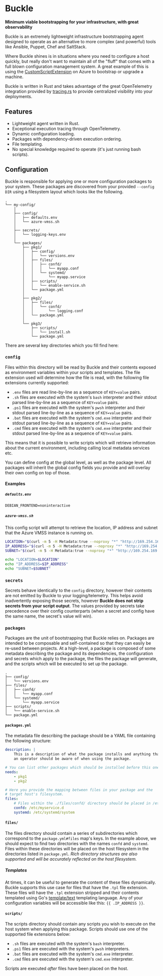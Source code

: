 # Buckle
**Minimum viable bootstrapping for your infrastructure, with great observability**

Buckle is an extremely lightweight infrastructure bootstrapping agent designed to operate
as an alternative to more complex (and powerful) tools like Ansible, Puppet, Chef and SaltStack.

Where Buckle shines is in situations where you need to configure a host quickly, but really
don't want to maintain all of the "fluff" that comes with a full blown configuration management
system. A great example of this is using the [CustomScriptExtension](https://docs.microsoft.com/en-us/azure/virtual-machines/extensions/custom-script-linux)
on Azure to bootstrap or upgrade a machine.

Buckle is written in Rust and takes advantage of the great OpenTelemetry integration provided
by [tracing.rs](https://tracing.rs/tracing/) to provide centralized visibility into your deployments.

## Features
 - Lightweight agent written in Rust.
 - Exceptional execution tracing through OpenTelemetry.
 - Dynamic configuration loading.
 - Packages with dependency-driven execution ordering.
 - File templating.
 - No special knowledge required to operate (it's just running bash scripts).

## Configuration
Buckle is responsible for applying one or more configuration packages to your system. These packages
are discovered from your provided `--config DIR` using a filesystem layout which looks like the following.

```
.
└── my-config/
    │
    ├── config/
    │   ├── defaults.env
    │   └── azure-vmss.sh
    │
    ├── secrets/
    │   └── logging-keys.env
    │
    └── packages/
        ├── pkg1/
        │   ├── config/
        │   │   └── versions.env
        │   ├── files/
        │   │   ├── confd/
        │   │   │   └── myapp.conf
        │   │   └── systemd/
        │   │       └── myapp.service
        │   ├── scripts/
        │   │   └── enable-service.sh
        │   └── package.yml
        │
        ├── pkg2/
        │   ├── files/
        │   │   └── confd/
        │   │       └── logging.conf
        │   └── package.yml
        │
        └── pkg3/
            ├── scripts/
            │   └── install.sh
            └── package.yml
```

There are several key directories which you fill find here:

### `config`
Files within this directory will be read by Buckle and their contents exposed as environment
variables within your scripts and templates. The file extension used will determine how the file is read,
with the following file extensions currently supported:

- `.env` files are read line-by-line as a sequence of `KEY=value` pairs.
- `.sh` files are executed with the system's `bash` interpreter and their stdout parsed line-by-line as a sequence of `KEY=value` pairs.
- `.ps1` files are executed with the system's `pwsh` interpreter and their stdout parsed line-by-line as a sequence of `KEY=value` pairs.
- `.bat` files are executed with the system's `cmd.exe` interpreter and their stdout parsed line-by-line as a sequence of `KEY=value` pairs.
- `.cmd` files are executed with the system's `cmd.exe` interpreter and their stdout parsed line-by-line as a sequence of `KEY=value` pairs.

This means that it is possible to write scripts which will retrieve information about the current
environment, including calling local metadata services etc.

You can define config at the global level, as well as the package level. All packages will inherit the global
config fields you provide and will overlay their own config on top of those.

#### Examples

##### `defaults.env`
```
DEBIAN_FRONTEND=noninteractive
```

##### `azure-vmss.sh`
This config script will attempt to retrieve the location, IP address and subnet that the Azure VMSS instance is running on.

```bash
LOCATION="$(curl -m 5 -H Metadata:true --noproxy "*" "http://169.254.169.254/metadata/instance?api-version=2020-09-01" 2>/dev/null | jq -r '.compute.location')"
IP_ADDRESS="$(curl -m 5 -H Metadata:true --noproxy "*" "http://169.254.169.254/metadata/instance?api-version=2020-09-01" 2>/dev/null | jq -r '.network.interface[0].ipv4.ipAddress[0].privateIpAddress')"
SUBNET="$(curl -m 5 -H Metadata:true --noproxy "*" "http://169.254.169.254/metadata/instance?api-version=2020-09-01" 2>/dev/null | jq -r '.network.interface[0].ipv4.subnet[0].address + "/" + .network.interface[0].ipv4.subnet[0].prefix')"

echo "LOCATION=$LOCATION"
echo "IP_ADDRESS=$IP_ADDRESS"
echo "SUBNET=$SUBNET"
```

### `secrets`
Secrets behave identically to the `config` directory, however their contents are not emitted by Buckle to your logging/telemetry.
This helps avoid inadvertently exposing those secrets, however **Buckle does not strip secrets from your script output**. The values
provided by secrets take precedence over their config counterparts (when a secret and config have the same name, the secret's value will
win).

### `packages`
Packages are the unit of bootstrapping that Buckle relies on. Packages are intended to be composable and
self-contained so that they can easily be re-used between projects. At a high-level, a package is composed
of some metadata describing the package and its dependencies, the configuration and secrets which apply
to the package, the files the package will generate, and the scripts which will be executed to set up the package.

```
.
├── config/
│   └── versions.env
├── files/
│   ├── confd/
│   │   └── myapp.conf
│   └── systemd/
│       └── myapp.service
├── scripts/
│   └── enable-service.sh
└── package.yml
```

#### `packages.yml`
The metadata file describing the package should be a YAML file containing the following structure:

```yaml
description: |
    This is a description of what the package installs and anything that
    an operator should be aware of when using the package.

# You can list other packages which should be installed before this one
needs:
    - pkg1
    - pkg2

# Here you provide the mapping between files in your package and the
# target host's filesystem.
files:
    # Files within the ./files/confd/ directory should be placed in /etc/myservice.d/
    confd: /etc/myservice.d
    systemd: /etc/systemd/system
```

#### `files/`
The files directory should contain a series of subdirectories which correspond to the
`package.yml#files` map's keys. In the example above, we should expect to find two directories
with the names `confd` and `systemd`. Files within these directories will be placed on
the host filesystem in the directories listed in `package.yml`. *Rich directory structures
are also supported and will be accurately reflected on the host filesystem.*

##### Templates
At times, it can be useful to generate the content of these files dynamically. Buckle supports
this use case for files that have the `.tpl` file extension. These files will have the `.tpl`
extension stripped and their contents templated using Go's [template/text](https://pkg.go.dev/text/template)
templating language. Any of your configuration variables will be accessible like this: `{{ .IP_ADDRESS }}`.

#### `scripts/`
The scripts directory should contain any scripts you wish to execute on the host system
when applying this package. Scripts should use one of the supported file extensions below:

- `.sh` files are executed with the system's `bash` interpreter.
- `.ps1` files are executed with the system's `pwsh` interpreters.
- `.bat` files are executed with the system's `cmd.exe` interpreter.
- `.cmd` files are executed with the system's `cmd.exe` interpreter.

Scripts are executed *after* files have been placed on the host.